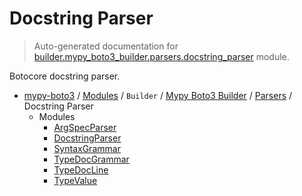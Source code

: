 # Docstring Parser

> Auto-generated documentation for [builder.mypy_boto3_builder.parsers.docstring_parser](https://github.com/vemel/mypy_boto3/blob/master/builder/mypy_boto3_builder/parsers/docstring_parser/__init__.py) module.

Botocore docstring parser.

- [mypy-boto3](../../../../README.md#mypy_boto3) / [Modules](../../../../MODULES.md#mypy-boto3-modules) / `Builder` / [Mypy Boto3 Builder](../../index.md#mypy-boto3-builder) / [Parsers](../index.md#parsers) / Docstring Parser
    - Modules
        - [ArgSpecParser](argspec_parser.md#argspecparser)
        - [DocstringParser](docstring_parser.md#docstringparser)
        - [SyntaxGrammar](syntax_grammar.md#syntaxgrammar)
        - [TypeDocGrammar](type_doc_grammar.md#typedocgrammar)
        - [TypeDocLine](type_doc_line.md#typedocline)
        - [TypeValue](type_value.md#typevalue)
